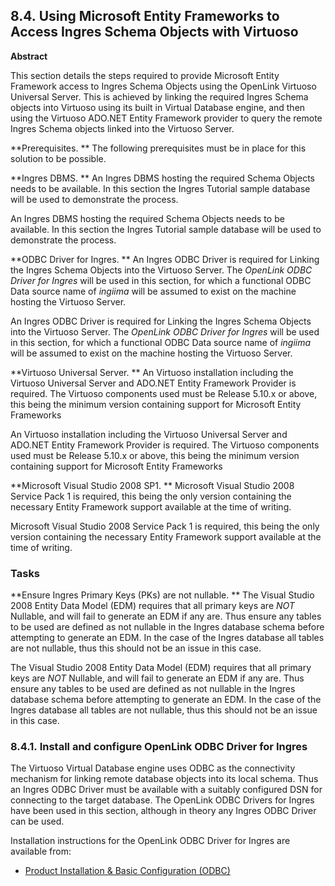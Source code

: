 <div id="vdbengineing" class="section">

<div class="titlepage">

<div>

<div>

## 8.4. Using Microsoft Entity Frameworks to Access Ingres Schema Objects with Virtuoso

</div>

<div>

<div class="abstract">

**Abstract**

This section details the steps required to provide Microsoft Entity
Framework access to Ingres Schema Objects using the OpenLink Virtuoso
Universal Server. This is achieved by linking the required Ingres Schema
objects into Virtuoso using its built in Virtual Database engine, and
then using the Virtuoso ADO.NET Entity Framework provider to query the
remote Ingres Schema objects linked into the Virtuoso Server.

</div>

</div>

</div>

</div>

**Prerequisites. ** The following prerequisites must be in place for
this solution to be possible.

**Ingres DBMS. ** An Ingres DBMS hosting the required Schema Objects
needs to be available. In this section the Ingres Tutorial sample
database will be used to demonstrate the process.

An Ingres DBMS hosting the required Schema Objects needs to be
available. In this section the Ingres Tutorial sample database will be
used to demonstrate the process.

**ODBC Driver for Ingres. ** An Ingres ODBC Driver is required for
Linking the Ingres Schema Objects into the Virtuoso Server. The
<span class="emphasis">*OpenLink ODBC Driver for Ingres*</span> will be
used in this section, for which a functional ODBC Data source name of
<span class="emphasis">*ingiima*</span> will be assumed to exist on the
machine hosting the Virtuoso Server.

An Ingres ODBC Driver is required for Linking the Ingres Schema Objects
into the Virtuoso Server. The <span class="emphasis">*OpenLink ODBC
Driver for Ingres*</span> will be used in this section, for which a
functional ODBC Data source name of
<span class="emphasis">*ingiima*</span> will be assumed to exist on the
machine hosting the Virtuoso Server.

**Virtuoso Universal Server. ** An Virtuoso installation including the
Virtuoso Universal Server and ADO.NET Entity Framework Provider is
required. The Virtuoso components used must be Release 5.10.x or above,
this being the minimum version containing support for Microsoft Entity
Frameworks

An Virtuoso installation including the Virtuoso Universal Server and
ADO.NET Entity Framework Provider is required. The Virtuoso components
used must be Release 5.10.x or above, this being the minimum version
containing support for Microsoft Entity Frameworks

**Microsoft Visual Studio 2008 SP1. ** Microsoft Visual Studio 2008
Service Pack 1 is required, this being the only version containing the
necessary Entity Framework support available at the time of writing.

Microsoft Visual Studio 2008 Service Pack 1 is required, this being the
only version containing the necessary Entity Framework support available
at the time of writing.

### Tasks

**Ensure Ingres Primary Keys (PKs) are not nullable. ** The Visual
Studio 2008 Entity Data Model (EDM) requires that all primary keys are
<span class="emphasis">*NOT*</span> Nullable, and will fail to generate
an EDM if any are. Thus ensure any tables to be used are defined as not
nullable in the Ingres database schema before attempting to generate an
EDM. In the case of the Ingres database all tables are not nullable,
thus this should not be an issue in this case.

The Visual Studio 2008 Entity Data Model (EDM) requires that all primary
keys are <span class="emphasis">*NOT*</span> Nullable, and will fail to
generate an EDM if any are. Thus ensure any tables to be used are
defined as not nullable in the Ingres database schema before attempting
to generate an EDM. In the case of the Ingres database all tables are
not nullable, thus this should not be an issue in this case.

<div id="vdbengineinginst" class="section">

<div class="titlepage">

<div>

<div>

### 8.4.1. Install and configure OpenLink ODBC Driver for Ingres

</div>

</div>

</div>

The Virtuoso Virtual Database engine uses ODBC as the connectivity
mechanism for linking remote database objects into its local schema.
Thus an Ingres ODBC Driver must be available with a suitably configured
DSN for connecting to the target database. The OpenLink ODBC Drivers for
Ingres have been used in this section, although in theory any Ingres
ODBC Driver can be used.

Installation instructions for the OpenLink ODBC Driver for Ingres are
available from:

<div class="itemizedlist">

- <a
  href="http://wikis.openlinksw.com/dataspace/owiki/wiki/UdaWikiWeb/InstallConfigODBC"
  class="ulink" target="_top">Product Installation &amp; Basic
  Configuration (ODBC)</a>

</div>

</div>

</div>
